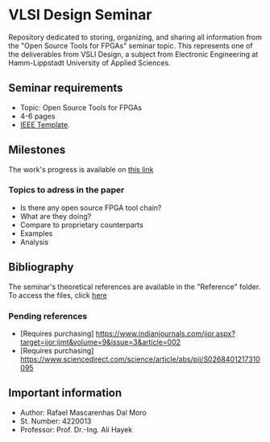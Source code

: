 # VLSI Design Seminar
Repository dedicated to storing, organizing, and sharing all information from the "Open Source Tools for FPGAs" seminar topic. This represents one of the deliverables from VSLI Design, a subject from Electronic Engineering at Hamm-Lippstadt University of Applied Sciences.

## Seminar requirements
* Topic: Open Source Tools for FPGAs
* 4-6 pages
* [IEEE Template](https://www.ieee.org/conferences/publishing/templates.html).

## Milestones
The work's progress is available on [this link](https://www.overleaf.com/read/fnypvsqyfvwb)

### Topics to adress in the paper
* Is there any open source FPGA tool chain?
* What are they doing?
* Compare to proprietary counterparts
* Examples
* Analysis


## Bibliography
The seminar's theoretical references are available in the "Reference" folder. To access the files, click [here](https://github.com/rafaelmdalmoro/VLSI-design-seminar/tree/main/References)

### Pending references
 * [Requires purchasing] https://www.indianjournals.com/ijor.aspx?target=ijor:ijmt&volume=9&issue=3&article=002
 * [Requires purchasing] https://www.sciencedirect.com/science/article/abs/pii/S0268401217310095


## Important information
* Author: Rafael Mascarenhas Dal Moro
* St. Number: 4220013
* Professor: Prof. Dr.-Ing. Ali Hayek
